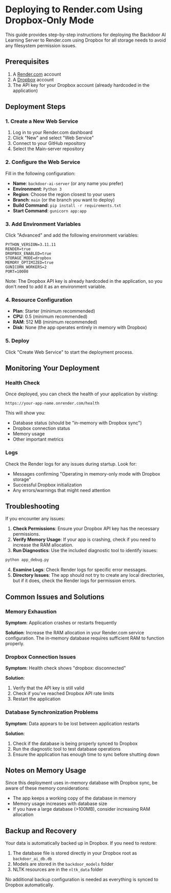# Deploying to Render.com Using Dropbox-Only Mode

This guide provides step-by-step instructions for deploying the Backdoor AI Learning Server to Render.com using Dropbox for all storage needs to avoid any filesystem permission issues.

## Prerequisites

1. A [Render.com](https://render.com) account
2. A [Dropbox](https://dropbox.com) account 
3. The API key for your Dropbox account (already hardcoded in the application)

## Deployment Steps

### 1. Create a New Web Service

1. Log in to your Render.com dashboard
2. Click "New" and select "Web Service"
3. Connect to your GitHub repository
4. Select the Main-server repository

### 2. Configure the Web Service

Fill in the following configuration:

- **Name**: `backdoor-ai-server` (or any name you prefer)
- **Environment**: `Python 3`
- **Region**: Choose the region closest to your users
- **Branch**: `main` (or the branch you want to deploy)
- **Build Command**: `pip install -r requirements.txt`
- **Start Command**: `gunicorn app:app`

### 3. Add Environment Variables

Click "Advanced" and add the following environment variables:

```
PYTHON_VERSION=3.11.11
RENDER=true
DROPBOX_ENABLED=true
STORAGE_MODE=dropbox
MEMORY_OPTIMIZED=true
GUNICORN_WORKERS=2
PORT=10000
```

Note: The Dropbox API key is already hardcoded in the application, so you don't need to add it as an environment variable.

### 4. Resource Configuration

- **Plan**: Starter (minimum recommended)
- **CPU**: 0.5 (minimum recommended)
- **RAM**: 512 MB (minimum recommended)
- **Disk**: None (the app operates entirely in memory with Dropbox)

### 5. Deploy

Click "Create Web Service" to start the deployment process.

## Monitoring Your Deployment

### Health Check

Once deployed, you can check the health of your application by visiting:

```
https://your-app-name.onrender.com/health
```

This will show you:
- Database status (should be "in-memory with Dropbox sync")
- Dropbox connection status
- Memory usage
- Other important metrics

### Logs

Check the Render logs for any issues during startup. Look for:

- Messages confirming "Operating in memory-only mode with Dropbox storage"
- Successful Dropbox initialization
- Any errors/warnings that might need attention

## Troubleshooting

If you encounter any issues:

1. **Check Permissions**: Ensure your Dropbox API key has the necessary permissions.
2. **Verify Memory Usage**: If your app is crashing, check if you need to increase the RAM allocation.
3. **Run Diagnostics**: Use the included diagnostic tool to identify issues:

```bash
python app_debug.py
```

4. **Examine Logs**: Check Render logs for specific error messages.
5. **Directory Issues**: The app should not try to create any local directories, but if it does, check the Render logs for permission errors.

## Common Issues and Solutions

### Memory Exhaustion

**Symptom**: Application crashes or restarts frequently

**Solution**: Increase the RAM allocation in your Render.com service configuration. The in-memory database requires sufficient RAM to function properly.

### Dropbox Connection Issues

**Symptom**: Health check shows "dropbox: disconnected"

**Solution**: 
1. Verify that the API key is still valid
2. Check if you've reached Dropbox API rate limits
3. Restart the application

### Database Synchronization Problems

**Symptom**: Data appears to be lost between application restarts

**Solution**:
1. Check if the database is being properly synced to Dropbox
2. Run the diagnostic tool to test database operations
3. Ensure the application has enough time to sync before shutting down

## Notes on Memory Usage

Since this deployment uses in-memory database with Dropbox sync, be aware of these memory considerations:

- The app keeps a working copy of the database in memory
- Memory usage increases with database size
- If you have a large database (>100MB), consider increasing RAM allocation

## Backup and Recovery

Your data is automatically backed up in Dropbox. If you need to restore:

1. The database file is stored directly in your Dropbox root as `backdoor_ai_db.db`
2. Models are stored in the `backdoor_models` folder
3. NLTK resources are in the `nltk_data` folder

No additional backup configuration is needed as everything is synced to Dropbox automatically.
